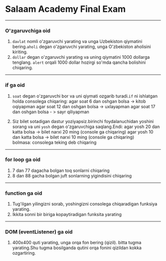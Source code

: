 # Salaam Academy Final Exam
---

### O'zgaruvchiga oid
1. `davlat` nomli o'zgaruvchi yarating va unga Uzbekiston qiymatini bering.`aholi` degan o'zgaruvchi yarating, unga O'zbekiston aholisini kiriting.
2. `dollar` degan o'zgaruvchi yarating va uning qiymatini 1000 dollarga tenglang. `alert` orqali 1000 dollar hozirgi so'mda qancha bolishini chiqaring.

---

### if ga oid
1. `soat` degan o'zgaruvchi bor va uni qiymati ozgarib turadi.`if` ni ishlatgan holda consolega chiqaring:
    agar soat 6 dan oshgan bolsa -> kitob oqiyapman
    agar soat 12 dan oshgan bolsa -> uxlayapman
    agar soat 17 dan oshgan bolsa - > sayr qiliyapman

2. Siz bilet sotadigan dastur yoziyapsiz.birinchi foydalanuchidan yoshini sorang va uni `yosh` degan o'zgaruvchiga saqlang.Endi:
    agar yosh 20 dan katta bolsa -> bilet narxi 20 ming (console ga chiqaring)
    agar yosh 10 dan katta bolsa -> bilet narxi 10 ming (console ga chiqaring)     
    bolmasa:
        consolega teking deb chiqaring
 
 ---        

 ### for loop ga oid
 1. 7 dan 77 dagacha bolgan toq sonlarni chiqaring
 2. 8 dan 88 gacha bolgan juft sonlarning yigindisini chiqaring


 ---

 ### function ga oid
 1. Tug'ilgan yilingizni sorab, yoshingizni consolega chiqaradigan funksiya yarating.
 2. Ikkita sonni bir biriga kopaytiradigan funksita yarating

 ---

 ### DOM (eventListener) ga oid

1. 400x400 quti yarating, unga orqa fon bering (qizil). bitta tugma yarating.Shu tugma bosilganda qutini orqa fonini qizildan kokka ozgartiring.
